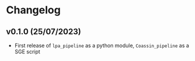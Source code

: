 # Changelog

<!--next-version-placeholder-->

## v0.1.0 (25/07/2023)

- First release of `lpa_pipeline` as a python module, `Coassin_pipeline` as a SGE script
